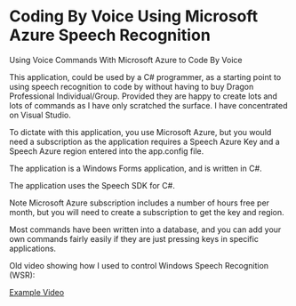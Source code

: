 # Coding By Voice Using Microsoft Azure Speech Recognition

Using Voice Commands With Microsoft Azure to Code By Voice

This application, could be used by a C# programmer, as a starting point to using speech recognition to code by without having to buy Dragon Professional Individual/Group. Provided they are happy to create lots and lots of commands as I have only scratched the surface.  I have concentrated on Visual Studio.

To dictate with this application, you use Microsoft Azure, but you would need a subscription as the application requires a Speech Azure Key and a Speech Azure region entered into the app.config file.

The application is a Windows Forms application, and is written in C#.

The application uses the Speech SDK for C#.

Note Microsoft Azure subscription includes a number of hours free per month, but you will need to create a subscription to get the key and region.




Most commands have been written into a database, and you can add your own commands fairly easily if they are just pressing keys in specific applications.


Old video showing how I used to control Windows Speech Recognition (WSR):

<a href="https://www.youtube.com/watch?v=0gsq9fAEa9c">Example Video</a>
